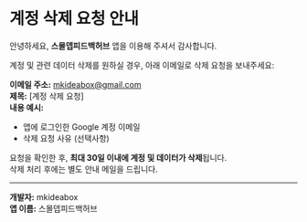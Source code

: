 # 계정 삭제 요청 안내

안녕하세요, **스몰뎁피드백허브** 앱을 이용해 주셔서 감사합니다.

계정 및 관련 데이터 삭제를 원하실 경우, 아래 이메일로 삭제 요청을 보내주세요:

**이메일 주소:** mkideabox@gmail.com  
**제목:** [계정 삭제 요청]  
**내용 예시:**  
- 앱에 로그인한 Google 계정 이메일  
- 삭제 요청 사유 (선택사항)

요청을 확인한 후, **최대 30일 이내에 계정 및 데이터가 삭제**됩니다.  
삭제 처리 후에는 별도 안내 메일을 드립니다.

---

**개발자:** mkideabox  
**앱 이름:** 스몰뎁피드백허브
